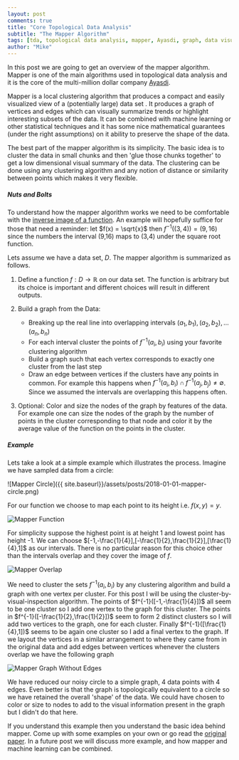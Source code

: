 ```yaml
---
layout: post
comments: true
title: "Core Topological Data Analysis"
subtitle: "The Mapper Algorithm"
tags: [tda, topological data analysis, mapper, Ayasdi, graph, data visualization, data reduction, clustering]
author: "Mike"
---
```

In this post we are going to get an overview of the mapper algorithm.  Mapper is
one of the main algorithms used in topological data analysis and it is the core of the multi-million dollar company [Ayasdi](https://www.ayasdi.com).  

Mapper is a local clustering algorithm that produces a compact and easily visualized view of a (potentially large) data set <!--more-->. It produces a graph of vertices and edges which can visually summarize trends or highlight interesting subsets of the data. It can be combined with machine learning or other statistical techniques and it has some nice mathematical guarantees (under the right assumptions) on it ability to preserve the shape of the data.

The best part of the mapper algorithm is its simplicity. The basic idea is to cluster the data in small chunks and then 'glue those chunks together' to get a low dimensional visual summary of the data.  The clustering can be done using any clustering algorithm and any notion of distance or similarity between points which makes it very flexible.  

##### Nuts and Bolts
To understand how the mapper algorithm works we need to be comfortable with the [inverse image of a function](https://en.wikipedia.org/wiki/Image_(mathematics)#Inverse_image). An example will hopefully suffice for those that need a reminder: let $f(x) = \sqrt{x}$ then $f^{-1}((3,4)) = (9,16)$ since the numbers the interval (9,16) maps to (3,4) under the square root function.  

Lets assume we have a data set, $D$. The mapper algorithm is summarized as follows.
1. Define a function $f:D\to \mathbb{R}$ on our data set.  The function is arbitrary but its choice is important and different choices will result in different outputs.
2. Build a graph from the Data:  
    *  Breaking up the real line into overlapping intervals $(a_1, b_1), (a_2,b_2), \ldots (a_n, b_n)$  
    *  For each interval cluster the points of $f^{-1}(a_i, b_i)$  using your favorite clustering algorithm  
    *  Build a graph such that each vertex corresponds to exactly one cluster from the last step  
    *  Draw an edge between vertices if the clusters have any points in common.  For example this happens when $f^{-1}(a_i,b_i)\cap f^{-1}(a_j,b_j) \neq ∅$. Since we assumed the intervals are overlapping this happens often.

3. Optional: Color and size the nodes of the graph by features of the data. For example one can size the nodes of the graph by the number of points in the cluster corresponding to that node and color it by the average value of the function on the points in the cluster.

##### Example
Lets take a look at a simple example which illustrates the process.  Imagine we have sampled data from a circle:

![Mapper Circle]({{ site.baseurl}}/assets/posts/2018-01-01-mapper-circle.png)

For our function we choose to map each point to its height i.e. $f(x,y) = y.$  

![Mapper Function]({{site.baseurl}}/assets/posts/2018-01-01-mapper2.png)


For simplicity suppose the highest point is at height 1 and lowest point has height -1.  We can choose $[-1,-\frac{1}{4}],[-\frac{1}{2},\frac{1}{2}],[\frac{1}{4},1]$ as our intervals.  There is no particular reason for this choice other than the intervals overlap and they cover the image of $f.$

![Mapper Overlap]({{site.baseurl}}/assets/posts/2018-01-01-mapper-inverse-image.png)

We need to cluster the sets $f^{-1}(a_i,b_i)$ by any clustering algorithm and build a graph with one vertex per cluster.  For this post I will be using the cluster-by-visual-inspection algorithm.  The points of $f^{-1}([-1,-\frac{1}{4}])$ all seem to be one cluster so I add one vertex to the graph for this cluster.  The points in $f^{-1}([-\frac{1}{2},\frac{1}{2}])$ seem to form 2 distinct clusters so I will add two vertices to the graph, one for each cluster.  Finally $f^{-1}([\frac{1}{4},1])$ seems to be again one cluster so I add a final vertex to the graph.  If we layout the vertices in a similar arrangement to where they came from in the original data and add edges between vertices whenever the clusters overlap we have the following graph

![Mapper Graph Without Edges]({{site.baseurl}}/assets/posts/2018-01-01-mapper-graph-no-edges.png)

We have reduced our noisy circle to a simple graph, 4 data points with 4 edges. Even better is that the graph is topologically equivalent to a circle so we have retained the overall 'shape' of the data.  We could have chosen to color or size to nodes to add to the visual information present in the graph but I didn't do that here.

If you understand this example then you understand the basic idea behind mapper.  Come up with some examples on your own or go read the [original paper](http://cs233.stanford.edu/ReferencedPapers/mapperPBG.pdf).  In a future post we will discuss more example, and how mapper and machine learning can be combined.


<!-- #### I Told a Lie: Good Covers
I said there was no particular reason for the choice of intervals $[-1,-\frac{1}{4}],[-\frac{1}{2},\frac{1}{2}],[\frac{1}{4},1].$  This is not entirely true.  The shape of the graph in the end was topologically equivalent to a circle and for this to happen we needed to choose a set of intervals with a nice property.  The inverse image of the intervals needs to form a 'good cover' of the data.  This means that the intersection of any number of the inverse images needs to be contractible.  What does it mean for data to be contractible? Who know -->
